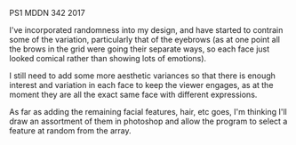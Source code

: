 PS1 MDDN 342 2017

I've incorporated randomness into my design, and have started to contrain some of the variation, particularly that of the eyebrows (as at one point all the brows in the grid were going their separate ways, so each face just looked comical rather than showing lots of emotions).

I still need to add some more aesthetic variances so that there is enough interest and variation in each face to keep the viewer engages, as at the moment they are all the exact same face with different expressions. 

As far as adding the remaining facial features, hair, etc goes, I'm thinking I'll draw an assortment of them in photoshop and allow the program to select a feature at random from the array. 
